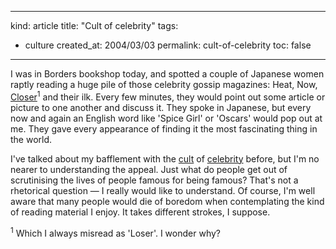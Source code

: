 -----
kind: article
title: "Cult of celebrity"
tags:
- culture
created_at: 2004/03/03
permalink: cult-of-celebrity
toc: false
-----

<p>I was in Borders bookshop today, and spotted a couple of Japanese women raptly reading a huge pile of those celebrity gossip magazines: Heat, Now, <a href="http://www.closermag.co.uk/" title="Loser, I mean Closer magazine">Closer</a><sup>1</sup> and their ilk. Every few minutes, they would point out some article or picture to one another and discuss it. They spoke in Japanese, but every now and again an English word like 'Spice Girl' or 'Oscars' would pop out at me. They gave every appearance of finding it the most fascinating thing in the world.</p>

<p>I've talked about my bafflement with the <a href="http://www.rousette.org.uk/mt-static/blog/archives/000003.html" title="Celebrity, schmelebrity">cult</a> of <a href="http://www.rousette.org.uk/mt-static/blog/archives/000055.html" title="Thank goodness it ends today">celebrity</a> before, but I'm no nearer to understanding the appeal. Just what do people get out of scrutinising the lives of people famous for being famous? That's not a rhetorical question &mdash; I really would like to understand. Of course, I'm well aware that many people would die of boredom when contemplating the kind of reading material I enjoy. It takes different strokes, I suppose.</p>

<p><sup>1</sup> Which I always misread as 'Loser'. I wonder why?</p>


